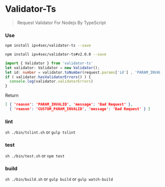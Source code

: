 # Validator-Ts

> Request Validator For Nodejs By TypeScript


### Use

```bash
npm install ipv4sec/validator-ts --save
```

```bash
npm install ipv4sec/validator-ts#v2.0.0 --save
```

```typescript
import { Validator } from 'validator-ts'
let validator: Validator = new Validator();
let id: number = validator.toNumber(request.params['id'] , 'PARAM_INVALID');
if ( validator.hasValidatorErrors() ) {
  console.log(validator.validatorErrors)
}
```

Return
```json
[ { 'reason': 'PARAM_INVALID', 'message': 'Bad Request' },
  { 'reason': 'CUSTOM_PARAM_INVALID', 'message': 'Bad Request' } ]
```

### lint

`sh ./bin/tslint.sh` or  `gulp tslint`

### test

`sh ./bin/test.sh` or  `npm test`


### build

`sh ./bin/build.sh` or  `gulp build` or  `gulp watch-build`